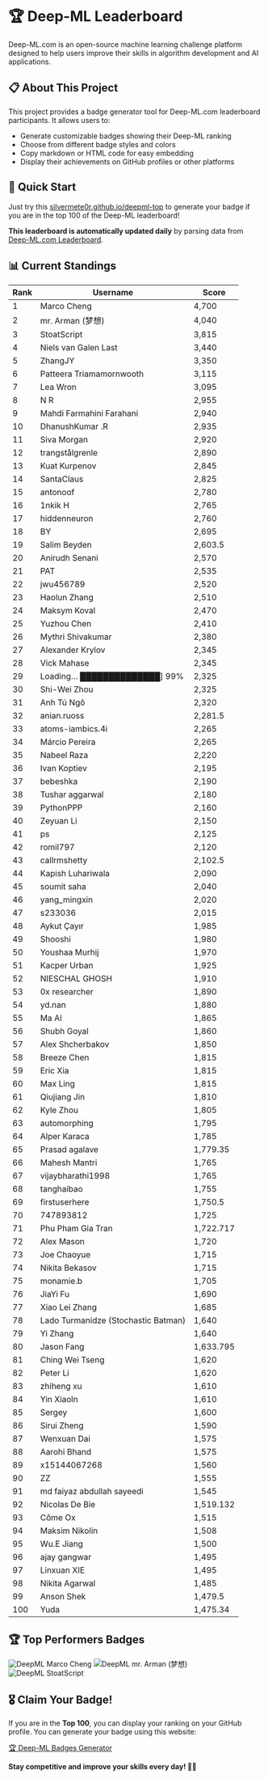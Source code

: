 # 🏆 Deep-ML Leaderboard

Deep-ML.com is an open-source machine learning challenge platform designed to help users improve their skills in algorithm development and AI applications.  

## 📋 About This Project

This project provides a badge generator tool for Deep-ML.com leaderboard participants. It allows users to:
- Generate customizable badges showing their Deep-ML ranking
- Choose from different badge styles and colors
- Copy markdown or HTML code for easy embedding
- Display their achievements on GitHub profiles or other platforms

## 🚀 Quick Start

Just try this [silvermete0r.github.io/deepml-top](silvermete0r.github.io/deepml-top) to generate your badge if you are in the top 100 of the Deep-ML leaderboard!

**This leaderboard is automatically updated daily** by parsing data from [Deep-ML.com Leaderboard](https://www.deep-ml.com/leaderboard).  

## 📊 Current Standings  

<!-- LEADERBOARD_START -->
| Rank | Username | Score |
|------|---------|-------|
| 1 | Marco Cheng | 4,700 |
| 2 | mr. Arman (梦想) | 4,040 |
| 3 | StoatScript | 3,815 |
| 4 | Niels van Galen Last | 3,440 |
| 5 | ZhangJY | 3,350 |
| 6 | Patteera Triamamornwooth | 3,115 |
| 7 | Lea Wron | 3,095 |
| 8 | N R | 2,955 |
| 9 | Mahdi Farmahini Farahani | 2,940 |
| 10 | DhanushKumar .R | 2,935 |
| 11 | Siva Morgan | 2,920 |
| 12 | trangstålgrenle | 2,890 |
| 13 | Kuat Kurpenov | 2,845 |
| 14 | SantaClaus | 2,825 |
| 15 | antonoof | 2,780 |
| 16 | 1nkik H | 2,765 |
| 17 | hiddenneuron | 2,760 |
| 18 | BY | 2,695 |
| 19 | Salim Beyden | 2,603.5 |
| 20 | Anirudh Senani | 2,570 |
| 21 | PAT | 2,535 |
| 22 | jwu456789 | 2,520 |
| 23 | Haolun Zhang | 2,510 |
| 24 | Maksym Koval | 2,470 |
| 25 | Yuzhou Chen | 2,410 |
| 26 | Mythri Shivakumar | 2,380 |
| 27 | Alexander Krylov | 2,345 |
| 28 | Vick Mahase | 2,345 |
| 29 | Loading… ██████████████] 99% | 2,325 |
| 30 | Shi-Wei Zhou | 2,325 |
| 31 | Anh Tú Ngô | 2,320 |
| 32 | anian.ruoss | 2,281.5 |
| 33 | atoms-iambics.4i | 2,265 |
| 34 | Márcio Pereira | 2,265 |
| 35 | Nabeel Raza | 2,220 |
| 36 | Ivan Koptiev | 2,195 |
| 37 | bebeshka | 2,190 |
| 38 | Tushar aggarwal | 2,180 |
| 39 | PythonPPP | 2,160 |
| 40 | Zeyuan Li | 2,150 |
| 41 | ps | 2,125 |
| 42 | romil797 | 2,120 |
| 43 | callrmshetty | 2,102.5 |
| 44 | Kapish Luhariwala | 2,090 |
| 45 | soumit saha | 2,040 |
| 46 | yang_mingxin | 2,020 |
| 47 | s233036 | 2,015 |
| 48 | Aykut Çayır | 1,985 |
| 49 | Shooshi | 1,980 |
| 50 | Youshaa Murhij | 1,970 |
| 51 | Kacper Urban | 1,925 |
| 52 | NIESCHAL GHOSH | 1,910 |
| 53 | 0x researcher | 1,890 |
| 54 | yd.nan | 1,880 |
| 55 | Ma Al | 1,865 |
| 56 | Shubh Goyal | 1,860 |
| 57 | Alex Shcherbakov | 1,850 |
| 58 | Breeze Chen | 1,815 |
| 59 | Eric Xia | 1,815 |
| 60 | Max Ling | 1,815 |
| 61 | Qiujiang Jin | 1,810 |
| 62 | Kyle Zhou | 1,805 |
| 63 | automorphing | 1,795 |
| 64 | Alper Karaca | 1,785 |
| 65 | Prasad agalave | 1,779.35 |
| 66 | Mahesh Mantri | 1,765 |
| 67 | vijaybharathi1998 | 1,765 |
| 68 | tanghaibao | 1,755 |
| 69 | firstuserhere | 1,750.5 |
| 70 | 747893812 | 1,725 |
| 71 | Phu Pham Gia Tran | 1,722.717 |
| 72 | Alex Mason | 1,720 |
| 73 | Joe Chaoyue | 1,715 |
| 74 | Nikita Bekasov | 1,715 |
| 75 | monamie.b | 1,705 |
| 76 | JiaYi Fu | 1,690 |
| 77 | Xiao Lei Zhang | 1,685 |
| 78 | Lado Turmanidze (Stochastic Batman) | 1,640 |
| 79 | Yi Zhang | 1,640 |
| 80 | Jason Fang | 1,633.795 |
| 81 | Ching Wei Tseng | 1,620 |
| 82 | Peter Li | 1,620 |
| 83 | zhiheng xu | 1,610 |
| 84 | Yin Xiaoln | 1,610 |
| 85 | Sergey | 1,600 |
| 86 | Sirui Zheng | 1,590 |
| 87 | Wenxuan Dai | 1,575 |
| 88 | Aarohi Bhand | 1,575 |
| 89 | x15144067268 | 1,560 |
| 90 | ZZ | 1,555 |
| 91 | md faiyaz abdullah sayeedi | 1,545 |
| 92 | Nicolas De Bie | 1,519.132 |
| 93 | Côme Ox | 1,515 |
| 94 | Maksim Nikolin | 1,508 |
| 95 | Wu.E Jiang | 1,500 |
| 96 | ajay gangwar | 1,495 |
| 97 | Linxuan XIE | 1,495 |
| 98 | Nikita Agarwal | 1,485 |
| 99 | Anson Shek | 1,479.5 |
| 100 | Yuda | 1,475.34 |
<!-- LEADERBOARD_END -->

## 🏆 Top Performers Badges

<!-- BADGES_START -->
![DeepML Marco Cheng](https://img.shields.io/badge/dynamic/json?url=https%3A%2F%2Fraw.githubusercontent.com%2Fsilvermete0r%2Fdeepml-top%2Fmain%2Fbadges.json&query=%24.4091c1a21900bd2c7d3f4e343acddda1.label&prefix=Rank%20&style=for-the-badge&label=%F0%9F%9A%80%20DeepML&color=blue&link=https%3A%2F%2Fwww.deep-ml.com%2Fleaderboard)
![DeepML mr. Arman (梦想)](https://img.shields.io/badge/dynamic/json?url=https%3A%2F%2Fraw.githubusercontent.com%2Fsilvermete0r%2Fdeepml-top%2Fmain%2Fbadges.json&query=%24.1247b1b5b9cd95e98d7ff7438207406f.label&prefix=Rank%20&style=for-the-badge&label=%F0%9F%9A%80%20DeepML&color=blue&link=https%3A%2F%2Fwww.deep-ml.com%2Fleaderboard)
![DeepML StoatScript](https://img.shields.io/badge/dynamic/json?url=https%3A%2F%2Fraw.githubusercontent.com%2Fsilvermete0r%2Fdeepml-top%2Fmain%2Fbadges.json&query=%24.2561d6c634fa6c4eb794454446029d95.label&prefix=Rank%20&style=for-the-badge&label=%F0%9F%9A%80%20DeepML&color=blue&link=https%3A%2F%2Fwww.deep-ml.com%2Fleaderboard)
<!-- BADGES_END -->

## 🎖 Claim Your Badge!  

If you are in the **Top 100**, you can display your ranking on your GitHub profile. You can generate your badge using this website:

[🏆 Deep-ML Badges Generator](https://silvermete0r.github.io/deepml-top/)

**Stay competitive and improve your skills every day! 🚀🔥**